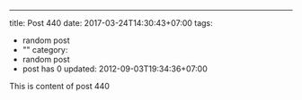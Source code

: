 ---
title: Post 440
date: 2017-03-24T14:30:43+07:00
tags:
  - random post
  - ""
category:
  - random post
  - post has 0
updated: 2012-09-03T19:34:36+07:00

This is content of post 440